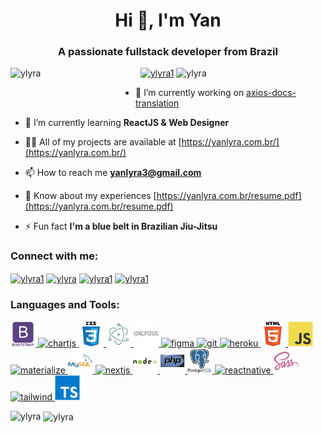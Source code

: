 <h1 align="center">Hi 👋, I'm Yan</h1>
<h3 align="center">A passionate fullstack developer from Brazil</h3>

<p>&nbsp;
  <a href="https://www.buymeacoffee.com/ylyra"> <img align="left" src="https://cdn.buymeacoffee.com/buttons/v2/default-yellow.png" height="50" width="200" alt="ylyra" /></a>
  <a href="https://twitter.com/ylyra1" target="blank"><img src="https://img.shields.io/twitter/follow/ylyra1?logo=twitter&style=for-the-badge" alt="ylyra1" /></a>
  <img src="https://komarev.com/ghpvc/?username=ylyra&label=Profile%20views&color=0e75b6&style=flat" alt="ylyra" />
</p>

<p align="left">  </p>

- 🔭 I’m currently working on [axios-docs-translation](https://github.com/ylyra/axios-docs)

- 🌱 I’m currently learning **ReactJS & Web Designer**

- 👨‍💻 All of my projects are available at [https://yanlyra.com.br/](https://yanlyra.com.br/)

- 📫 How to reach me **yanlyra3@gmail.com**

- 📄 Know about my experiences [https://yanlyra.com.br/resume.pdf](https://yanlyra.com.br/resume.pdf)

- ⚡ Fun fact **I'm a blue belt in Brazilian Jiu-Jitsu**

<h3 align="left">Connect with me:</h3>
<p align="left">
<a href="https://twitter.com/ylyra1" target="blank"><img align="center" src="https://raw.githubusercontent.com/rahuldkjain/github-profile-readme-generator/22064237dce9d9052582c108ace3c161b646dfd9/src/images/icons/Social/twitter.svg" alt="ylyra1" height="30" width="40" /></a>
<a href="https://linkedin.com/in/ylyra" target="blank"><img align="center" src="https://raw.githubusercontent.com/rahuldkjain/github-profile-readme-generator/22064237dce9d9052582c108ace3c161b646dfd9/src/images/icons/Social/linked-in-alt.svg" alt="ylyra" height="30" width="40" /></a>
<a href="https://fb.com/ylyra1" target="blank"><img align="center" src="https://raw.githubusercontent.com/rahuldkjain/github-profile-readme-generator/22064237dce9d9052582c108ace3c161b646dfd9/src/images/icons/Social/facebook.svg" alt="ylyra1" height="30" width="40" /></a>
<a href="https://instagram.com/ylyra1" target="blank"><img align="center" src="https://raw.githubusercontent.com/rahuldkjain/github-profile-readme-generator/22064237dce9d9052582c108ace3c161b646dfd9/src/images/icons/Social/instagram.svg" alt="ylyra1" height="30" width="40" /></a>
</p>

<h3 align="left">Languages and Tools:</h3>
<p align="left"> <a href="https://getbootstrap.com" target="_blank"> <img src="https://raw.githubusercontent.com/devicons/devicon/master/icons/bootstrap/bootstrap-plain-wordmark.svg" alt="bootstrap" width="40" height="40"/> </a> <a href="https://www.chartjs.org" target="_blank"> <img src="https://www.chartjs.org/media/logo-title.svg" alt="chartjs" width="40" height="40"/> </a> <a href="https://www.w3schools.com/css/" target="_blank"> <img src="https://raw.githubusercontent.com/devicons/devicon/master/icons/css3/css3-original-wordmark.svg" alt="css3" width="40" height="40"/> </a> <a href="https://www.electronjs.org" target="_blank"> <img src="https://raw.githubusercontent.com/devicons/devicon/master/icons/electron/electron-original.svg" alt="electron" width="40" height="40"/> </a> <a href="https://expressjs.com" target="_blank"> <img src="https://raw.githubusercontent.com/devicons/devicon/master/icons/express/express-original-wordmark.svg" alt="express" width="40" height="40"/> </a> <a href="https://www.figma.com/" target="_blank"> <img src="https://www.vectorlogo.zone/logos/figma/figma-icon.svg" alt="figma" width="40" height="40"/> </a> <a href="https://git-scm.com/" target="_blank"> <img src="https://www.vectorlogo.zone/logos/git-scm/git-scm-icon.svg" alt="git" width="40" height="40"/> </a> <a href="https://heroku.com" target="_blank"> <img src="https://www.vectorlogo.zone/logos/heroku/heroku-icon.svg" alt="heroku" width="40" height="40"/> </a> <a href="https://www.w3.org/html/" target="_blank"> <img src="https://raw.githubusercontent.com/devicons/devicon/master/icons/html5/html5-original-wordmark.svg" alt="html5" width="40" height="40"/> </a> <a href="https://developer.mozilla.org/en-US/docs/Web/JavaScript" target="_blank"> <img src="https://raw.githubusercontent.com/devicons/devicon/master/icons/javascript/javascript-original.svg" alt="javascript" width="40" height="40"/> </a> <a href="https://materializecss.com/" target="_blank"> <img src="https://raw.githubusercontent.com/prplx/svg-logos/5585531d45d294869c4eaab4d7cf2e9c167710a9/svg/materialize.svg" alt="materialize" width="40" height="40"/> </a> <a href="https://www.mysql.com/" target="_blank"> <img src="https://raw.githubusercontent.com/devicons/devicon/master/icons/mysql/mysql-original-wordmark.svg" alt="mysql" width="40" height="40"/> </a> <a href="https://nextjs.org/" target="_blank"> <img src="https://cdn.worldvectorlogo.com/logos/nextjs-3.svg" alt="nextjs" width="40" height="40"/> </a> <a href="https://nodejs.org" target="_blank"> <img src="https://raw.githubusercontent.com/devicons/devicon/master/icons/nodejs/nodejs-original-wordmark.svg" alt="nodejs" width="40" height="40"/> </a> <a href="https://www.php.net" target="_blank"> <img src="https://raw.githubusercontent.com/devicons/devicon/master/icons/php/php-original.svg" alt="php" width="40" height="40"/> </a> <a href="https://www.postgresql.org" target="_blank"> <img src="https://raw.githubusercontent.com/devicons/devicon/master/icons/postgresql/postgresql-original-wordmark.svg" alt="postgresql" width="40" height="40"/> </a> <a href="https://reactnative.dev/" target="_blank"> <img src="https://reactnative.dev/img/header_logo.svg" alt="reactnative" width="40" height="40"/> </a> <a href="https://sass-lang.com" target="_blank"> <img src="https://raw.githubusercontent.com/devicons/devicon/master/icons/sass/sass-original.svg" alt="sass" width="40" height="40"/> </a> <a href="https://tailwindcss.com/" target="_blank"> <img src="https://www.vectorlogo.zone/logos/tailwindcss/tailwindcss-icon.svg" alt="tailwind" width="40" height="40"/> </a> <a href="https://www.typescriptlang.org/" target="_blank"> <img src="https://raw.githubusercontent.com/devicons/devicon/master/icons/typescript/typescript-original.svg" alt="typescript" width="40" height="40"/> </a> </p>

<p><img align="left" src="https://github-readme-stats.vercel.app/api/top-langs?username=ylyra&show_icons=true&hide_border=true&count_private=true&theme=vision-friendly-dark&title_color=7159c1&icon_color=7159c1&layout=compact" alt="ylyra" /></p>

<p>&nbsp;<img align="center" src="https://github-readme-stats.vercel.app/api?username=ylyra&show_icons=true&hide_border=true&count_private=true&theme=vision-friendly-dark&title_color=7159c1&icon_color=7159c1" alt="ylyra" /></p>

